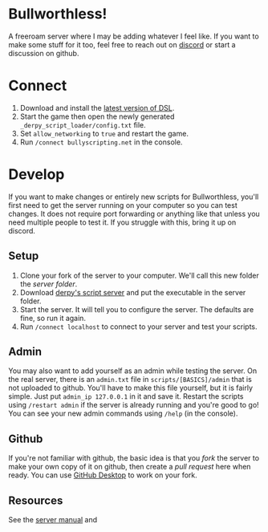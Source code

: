 # Bullworthless!
A freeroam server where I may be adding whatever I feel like.
If you want to make some stuff for it too, feel free to reach out on [discord](https://discord.gg/r6abc7Avpm) or start a discussion on github.

# Connect
1. Download and install the [latest version of DSL](http://bullyscripting.net/downloads.html#dsl).
2. Start the game then open the newly generated `_derpy_script_loader/config.txt` file.
3. Set `allow_networking` to `true` and restart the game.
4. Run `/connect bullyscripting.net` in the console.

# Develop
If you want to make changes or entirely new scripts for Bullworthless, you'll first need to get the server running on your computer so you can test changes.
It does not require port forwarding or anything like that unless you need multiple people to test it. If you struggle with this, bring it up on discord.

## Setup
1. Clone your fork of the server to your computer. We'll call this new folder the *server folder*.
2. Download [derpy's script server](http://bullyscripting.net/downloads.html#dsl) and put the executable in the server folder.
3. Start the server. It will tell you to configure the server. The defaults are fine, so run it again.
4. Run `/connect localhost` to connect to your server and test your scripts.

## Admin
You may also want to add yourself as an admin while testing the server.
On the real server, there is an `admin.txt` file in `scripts/[BASICS]/admin` that is not uploaded to github.
You'll have to make this file yourself, but it is fairly simple. Just put `admin_ip 127.0.0.1` in it and save it.
Restart the scripts using `/restart admin` if the server is already running and you're good to go!
You can see your new admin commands using `/help` (in the console).

## Github
If you're not familiar with github, the basic idea is that you *fork* the server to make your own copy of it on github, then create a *pull request* here when ready.
You can use [GitHub Desktop](https://desktop.github.com/) to work on your fork.

## Resources
See the [server manual](http://bullyscripting.net/server.html) and 